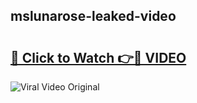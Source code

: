 ## mslunarose-leaked-video 

# <h2><a href="http://freeplayer.one?title=mslunarose-leaked-video&ref=21J">🔗 Click to Watch 👉🔴 VIDEO</a></h2>

<a href="http://freeplayer.one?title=mslunarose-leaked-video&ref=21J" rel="nofollow" data-target="animated-image.originalLink"><img src="https://i.ibb.co.com/xMMVF88/686577567.gif" alt="Viral Video Original" style="max-width: 100%; display: inline-block;" data-target="animated-image.originalImage"></a>


